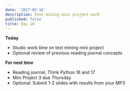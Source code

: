 ```yaml
---
date: '2017-02-16'
description: Text mining mini project work
published: false
title: Day 10
---
```


**Today**

  * Studio work time on text mining mini project
  * Optional review of previous reading journal concepts

**For next time**

  * Reading journal, Think Python 16 and 17
  * Mini Project 3 due Thursday
  * Optional: Submit 1-2 slides with results from your MP3

